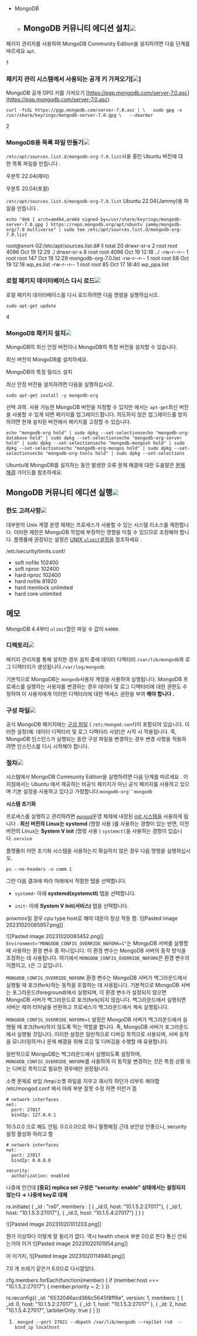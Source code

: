 - MongoDB
	- ## MongoDB 커뮤니티 에디션 설치[![](https://www.mongodb.com/docs/manual/assets/link.svg)](https://www.mongodb.com/docs/manual/tutorial/install-mongodb-on-ubuntu/#install-mongodb-community-edition "이 제목에 대한 영구 링크")

패키지 관리자를 사용하여 MongoDB Community Edition을 설치하려면 다음 단계를 따르세요 `apt`.

1

### 패키지 관리 시스템에서 사용되는 공개 키 가져오기[![](https://www.mongodb.com/docs/manual/assets/link.svg)] 

MongoDB 공개 GPG 키를 가져오기
[https://pgp.mongodb.com/server-7.0.asc](https://pgp.mongodb.com/server-7.0.asc)

```
curl -fsSL https://pgp.mongodb.com/server-7.0.asc | \   sudo gpg -o /usr/share/keyrings/mongodb-server-7.0.gpg \   --dearmor
```

2

### MongoDB용 목록 파일 만들기[![](https://www.mongodb.com/docs/manual/assets/link.svg)](https://www.mongodb.com/docs/manual/tutorial/install-mongodb-on-ubuntu/#create-a-list-file-for-mongodb "이 제목에 대한 영구 링크")

`/etc/apt/sources.list.d/mongodb-org-7.0.list`사용 중인 Ubuntu 버전에 대한 목록 파일을 만듭니다 .

우분투 22.04(제미)

우분투 20.04(포컬)

`/etc/apt/sources.list.d/mongodb-org-7.0.list` Ubuntu 22.04(Jammy)용 파일을 만듭니다 .

```
echo "deb [ arch=amd64,arm64 signed-by=/usr/share/keyrings/mongodb-server-7.0.gpg ] https://repo.mongodb.org/apt/ubuntu jammy/mongodb-org/7.0 multiverse" | sudo tee /etc/apt/sources.list.d/mongodb-org-7.0.list
```

root@snort-02:/etc/apt/sources.list.d# ll
total 20
drwxr-xr-x 2 root root 4096 Oct 19 12:29 ./
drwxr-xr-x 8 root root 4096 Oct 19 12:18 ../
-rw-r--r-- 1 root root  147 Oct 19 12:29 mongodb-org-7.0.list
-rw-r--r-- 1 root root   68 Oct 19 12:18 wp_es.list
-rw-r--r-- 1 root root   85 Oct 17 18:40 wp_ppa.list

### 로컬 패키지 데이터베이스 다시 로드[![](https://www.mongodb.com/docs/manual/assets/link.svg)](https://www.mongodb.com/docs/manual/tutorial/install-mongodb-on-ubuntu/#reload-local-package-database "이 제목에 대한 영구 링크")

로컬 패키지 데이터베이스를 다시 로드하려면 다음 명령을 실행하십시오.

```
sudo apt-get update
```

4

### MongoDB 패키지 설치[![](https://www.mongodb.com/docs/manual/assets/link.svg)](https://www.mongodb.com/docs/manual/tutorial/install-mongodb-on-ubuntu/#install-the-mongodb-packages "이 제목에 대한 영구 링크")

MongoDB의 최신 안정 버전이나 MongoDB의 특정 버전을 설치할 수 있습니다.

최신 버전의 MongoDB를 설치하세요.

MongoDB의 특정 릴리스 설치

최신 안정 버전을 설치하려면 다음을 실행하십시오.

```
sudo apt-get install -y mongodb-org
```

선택 과목. 사용 가능한 MongoDB 버전을 지정할 수 있지만 에서는 `apt-get`최신 버전을 사용할 수 있게 되면 패키지를 업그레이드합니다. 의도하지 않은 업그레이드를 방지하려면 현재 설치된 버전에서 패키지를 고정할 수 있습니다.

```
echo "mongodb-org hold" | sudo dpkg --set-selectionsecho "mongodb-org-database hold" | sudo dpkg --set-selectionsecho "mongodb-org-server hold" | sudo dpkg --set-selectionsecho "mongodb-mongosh hold" | sudo dpkg --set-selectionsecho "mongodb-org-mongos hold" | sudo dpkg --set-selectionsecho "mongodb-org-tools hold" | sudo dpkg --set-selections
```

Ubuntu에 MongoDB를 설치하는 동안 발생한 오류 문제 해결에 대한 도움말은 [문제 해결](https://www.mongodb.com/docs/manual/reference/installation-ubuntu-community-troubleshooting/#std-label-install-ubuntu-troubleshooting) 가이드를 참조하세요.

## MongoDB 커뮤니티 에디션 실행[![](https://www.mongodb.com/docs/manual/assets/link.svg)](https://www.mongodb.com/docs/manual/tutorial/install-mongodb-on-ubuntu/#run-mongodb-community-edition "이 제목에 대한 영구 링크")

### 한도 고려사항[![](https://www.mongodb.com/docs/manual/assets/link.svg)](https://www.mongodb.com/docs/manual/tutorial/install-mongodb-on-ubuntu/#ulimit-considerations "이 제목에 대한 영구 링크")

대부분의 Unix 계열 운영 체제는 프로세스가 사용할 수 있는 시스템 리소스를 제한합니다. 이러한 제한은 MongoDB 작업에 부정적인 영향을 미칠 수 있으므로 조정해야 합니다. 플랫폼에 권장되는 설정은 [UNIX `ulimit`설정을](https://www.mongodb.com/docs/manual/reference/ulimit/) 참조하세요 .

/etc/security/limits.conf/
* soft nofile 102400
* soft nproc 102400
* hard nproc 102400
* hard nofile 81920
* hard memlock unlimited
* hard core unlimited

## 메모

MongoDB 4.4부터 `ulimit`열린 파일 수 값이 `64000`.

### 디렉토리[![](https://www.mongodb.com/docs/manual/assets/link.svg)](https://www.mongodb.com/docs/manual/tutorial/install-mongodb-on-ubuntu/#directories "이 제목에 대한 영구 링크")

패키지 관리자를 통해 설치한 경우 설치 중에 데이터 디렉터리 `/var/lib/mongodb`와 로그 디렉터리가 생성됩니다.`/var/log/mongodb`

기본적으로 MongoDB는 `mongodb`사용자 계정을 사용하여 실행됩니다. MongoDB 프로세스를 실행하는 사용자를 변경하는 경우 데이터 및 로그 디렉터리에 대한 권한도 수정하여 이 사용자에게 이러한 디렉터리에 대한 액세스 권한을 부여 **해야 합니다 .**

### 구성 파일[![](https://www.mongodb.com/docs/manual/assets/link.svg)](https://www.mongodb.com/docs/manual/tutorial/install-mongodb-on-ubuntu/#configuration-file "이 제목에 대한 영구 링크")

공식 MongoDB 패키지에는 [구성 파일](https://www.mongodb.com/docs/manual/reference/configuration-options/#std-label-conf-file) ( `/etc/mongod.conf`)이 포함되어 있습니다. 이러한 설정(예: 데이터 디렉터리 및 로그 디렉터리 사양)은 시작 시 적용됩니다. 즉, MongoDB 인스턴스가 실행되는 동안 구성 파일을 변경하는 경우 변경 사항을 적용하려면 인스턴스를 다시 시작해야 합니다.

### 절차[![](https://www.mongodb.com/docs/manual/assets/link.svg)](https://www.mongodb.com/docs/manual/tutorial/install-mongodb-on-ubuntu/#procedure "이 제목에 대한 영구 링크")

시스템에서 MongoDB Community Edition을 실행하려면 다음 단계를 따르세요 . 이 지침에서는 Ubuntu 에서 제공하는 비공식 패키지가 아닌 공식 패키지를 사용하고 있으며 기본 설정을 사용하고 있다고 가정합니다.`mongodb-org``mongodb`

**시스템 초기화**

프로세스를 실행하고 관리하려면 [`mongod`](https://www.mongodb.com/docs/manual/reference/program/mongod/#mongodb-binary-bin.mongod)운영 체제에 내장된 [init 시스템을](https://www.mongodb.com/docs/manual/reference/glossary/#std-term-init-system) 사용하게 됩니다 . **최신 버전의 Linux는 systemd** (명령 사용 )를 사용하는 경향이 있는 반면, 이전 버전의 Linux는 **System V init** (명령 사용 ) `systemctl`을 사용하는 경향이 있습니다 .`service`

플랫폼이 어떤 초기화 시스템을 사용하는지 확실하지 않은 경우 다음 명령을 실행하십시오.

```
ps --no-headers -o comm 1
```

그런 다음 결과에 따라 아래에서 적절한 탭을 선택합니다.

- `systemd`- 아래 **systemd(systemctl)** 탭을 선택합니다.
    
- `init`- 아래 **System V Init(서비스)** 탭을 선택합니다.




proxmox일 경우 cpu type host로 해야 데몬이 정상 작동 함.
![[Pasted image 20231020085957.png]]



![[Pasted image 20231020093452.png]]
`Environment="MONGODB_CONFIG_OVERRIDE_NOFORK=1"`는 MongoDB 서버를 실행할 때 사용하는 환경 변수 중 하나입니다. 이 환경 변수는 MongoDB 서버의 동작 방식을 조정하는 데 사용됩니다. 여기에서 `MONGODB_CONFIG_OVERRIDE_NOFORK`은 환경 변수의 이름이고, `1`은 그 값입니다.

`MONGODB_CONFIG_OVERRIDE_NOFORK` 환경 변수는 MongoDB 서버가 백그라운드에서 실행될 때 포크(fork)하는 동작을 조절하는 데 사용됩니다. 기본적으로 MongoDB 서버는 포그라운드(foreground)에서 실행되며, 이 환경 변수가 설정되지 않으면 MongoDB 서버가 백그라운드로 포크(fork)되지 않습니다. 백그라운드에서 실행되면 서버는 제어 터미널을 반환하고 프로세스가 백그라운드에서 계속 실행됩니다.

`MONGODB_CONFIG_OVERRIDE_NOFORK=1` 설정은 MongoDB 서버가 백그라운드에서 실행될 때 포크(fork)하지 않도록 막는 역할을 합니다. 즉, MongoDB 서버가 포그라운드에서 실행될 것입니다. 이러한 설정은 일반적으로 디버깅 목적으로 사용되며, 서버 동작을 모니터링하거나 문제 해결을 위해 로깅 및 디버깅을 수행할 때 유용합니다.

일반적으로 MongoDB는 백그라운드에서 실행되도록 설정하며, `MONGODB_CONFIG_OVERRIDE_NOFORK`를 사용하여 이 동작을 변경하는 것은 특정 상황 또는 디버깅 목적으로 필요한 경우에만 권장됩니다.


소켓 문제로 보임 /tmp/소켓 파일을 지우고 재시작 하던가 리부트 해야함
/etc/mongod.conf 에서  아래 부분 잘못 수정 하면 이런거 뜸
```
# network interfaces
net:
  port: 27017
  bindIp: 127.0.0.1
```


10.5.0.0 으로 해도 안됨. 0.0.0.0으로 하니 멀쩡해짐
근데 보안상 안좋으니, security 설정 활성화 하라고 함

```
# network interfaces
net:
  port: 27017
  bindIp: 0.0.0.0

security:
  authorization: enabled
```

나중에 안건데
**[중요] replica set 구성은 “security: enable” 상태에서는 설정되지 않는다 → 나중에 key로 대체**



  
rs.initiate(
{
_id : "rs0",
members : [
{ _id:0, host: "10.1.5.2:27017"},
{ _id:1, host: "10.1.5.3:27017"},
{ _id:2, host: "10.1.5.4:27017"}
]
}
)

![[Pasted image 20231020101203.png]]


뭔가 이상하다 이렇게 잘 될리가 없다.
역시 health check 부분 0으로 뜬다 통신 안되는거야 이거
![[Pasted image 20231020101954.png]]


아 이거지,
![[Pasted image 20231020114940.png]]

7.0 개 쓰레기 같은거 6.0으로 다시깔았다.


cfg.members.forEach(function(member) { if (member.host === "10.1.5.2:27017") { member.priority = 2; } })



rs.reconfig({ _id: "6532046acd366c5645f8ff6e", version: 1, 
members: [
{ _id: 0, host: "10.1.5.2:27017" }, 
{ _id: 1, host: "10.1.5.3:27017" }, 
{ _id: 2, host: "10.1.5.4:27017", \arbiterOnly: true } 
] })


1. ```
    mongod --port 27021 --dbpath /var/lib/mongodb --replSet rs0  --bind_ip localhost
    ```